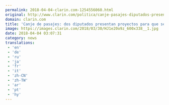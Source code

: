 ```yaml
---
permalink: 2018-04-04-clarin.com-1254556060.html
original: http://www.clarin.com/politica/canje-pasajes-diputados-presentan-proyectos-elimine-sistema-sobresueldos_0_ByzsuF-sG.html
domain: clarin.com
title: 'Canje de pasajes: dos diputados presentan proyectos para que se elimine el sistema de "sobresueldos"'
image: https://images.clarin.com/2018/03/30/HJ1e20o9z_600x338__1.jpg
date: 2018-04-04 03:07:31
category: news
translations: 
 - 'en'
 - 'de'
 - 'ru'
 - 'ja'
 - 'fr'
 - 'it'
 - 'zh-CN'
 - 'zh-TW'
 - 'ar'
 - 'pt'
 - 'hy'
---
```


